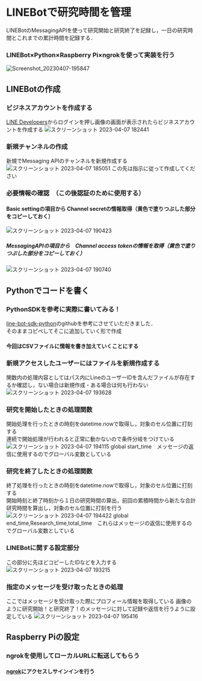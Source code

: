 # LINEBotで研究時間を管理
LINEBotのMessagingAPIを使って研究開始と研究終了を記録し，一日の研究時間とこれまでの累計時間を記録する．
### LINEBot×Python×Raspberry Pi×ngrokを使って実装を行う
![Screenshot_20230407-195847](https://user-images.githubusercontent.com/130141399/230598056-f77d095f-1845-434e-90e2-8289858d7b01.png)

## LINEBotの作成
### ビジネスアカウントを作成する
[LINE Developers](https://developers.line.biz/ja/services/messaging-api/)からログインを押し画像の画面が表示されたらビジネスアカウントを作成する
![スクリーンショット 2023-04-07 182441](https://user-images.githubusercontent.com/130141399/230583693-8baeb486-9372-418f-9d76-e6fbb0668512.png)
### 新規チャンネルの作成
新規でMessaging APIのチャンネルを新規作成する
![スクリーンショット 2023-04-07 185051](https://user-images.githubusercontent.com/130141399/230587893-362e5352-c44f-4a03-a34c-60be49c27417.png)
この先は指示に従って作成してください
### 必要情報の確認　（この後認証のために使用する）
#### Basic settingの項目から Channel secretの情報取得（黄色で塗りつぶした部分をコピーしておく）
![スクリーンショット 2023-04-07 190423](https://user-images.githubusercontent.com/130141399/230590256-a0fb51cc-a4fd-4c5a-bd82-90bfd5647865.png)
##### MessagingAPIの項目から　Channel access tokenの情報を取得（黄色で塗りつぶした部分をコピーしておく）
![スクリーンショット 2023-04-07 190740](https://user-images.githubusercontent.com/130141399/230590813-c03c9b08-683e-4703-858d-df475ad6ed6f.png)

##  Pythonでコードを書く
### PythonSDKを参考に実際に書いてみる！
[line-bot-sdk-python](https://github.com/line/line-bot-sdk-python)のgithubを参考にさせていただきました．  
そのままコピペしてそこに追加していく形で作成  

#### 今回はCSVファイルに情報を書き加えていくことにする

### 新規アクセスしたユーザーにはファイルを新規作成する
関数内の処理内容としてはパス内にLineのユーザーIDを含んだファイルが存在するか確認し，ない場合は新規作成・ある場合は何も行わない
![スクリーンショット 2023-04-07 193628](https://user-images.githubusercontent.com/130141399/230594918-89d92fb9-2c0f-4dc8-8349-fbd40814ea61.png)

### 研究を開始したときの処理関数
開始処理を行ったときの時刻をdatetime.nowで取得し，対象のセル位置に打刻する  
連続で開始処理が行われると正常に動かないので条件分岐をつけている
![スクリーンショット 2023-04-07 194115](https://user-images.githubusercontent.com/130141399/230595271-06ee964d-1f6f-4b5b-af4d-0c643b817807.png)
global start_time　メッセージの返信に使用するのでグローバル変数としている

### 研究を終了したときの処理関数
終了処理を行ったときの時刻をdatetime.nowで取得し，対象のセル位置に打刻する  
開始時刻と終了時刻から１日の研究時間の算出，前回の累積時間から新たな合計研究時間を算出し，対象のセル位置に打刻を行う
![スクリーンショット 2023-04-07 194422](https://user-images.githubusercontent.com/130141399/230595701-13513236-b8a5-4942-a81c-295bb88350de.png)
global end_time,Research_time,total_time　これらはメッセージの返信に使用するのでグローバル変数としている

### LINEBotに関する設定部分
この部分に先ほどコピーしたIDなどを入力する  
![スクリーンショット 2023-04-07 193215](https://user-images.githubusercontent.com/130141399/230597376-9e29a18a-b8ad-410b-b1a5-3e59ad9aa620.png)

### 指定のメッセージを受け取ったときの処理
ここではメッセージを受け取った際にプロフィール情報を取得している
画像のように研究開始！と研究終了！のメッセージに対して記録や返信を行うように設定している
![スクリーンショット 2023-04-07 195416](https://user-images.githubusercontent.com/130141399/230597132-8b56c3b5-988f-4814-bfa7-72a427e37493.png)

## Raspberry Piの設定
### ngrokを使用してローカルURLに転送してもらう
#### [ngrok](https://ngrok.com/)にアクセスしサインインを行う































